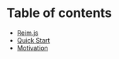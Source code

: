 # Table of contents

* [Reim.js](../README.md)
* [Quick Start](quick-start.md)
* [Motivation](motivation.md)

